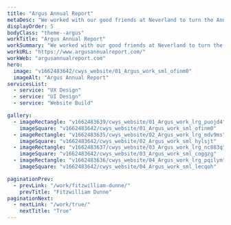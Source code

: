 ```yaml
---
title: "Argus Annual Report"
metaDesc: "We worked with our good friends at Neverland to turn the Annual Argus printed report into an immersive online experience."
displayOrder: 5
bodyClass: "theme--argus"
workTitle: "Argus Annual Report"
workSummary: "We worked with our good friends at Neverland to turn the Annual Argus printed report into an immersive online experience."
workURL: "https://www.argusannualreport.com/"
workWeb: "argusannualreport.com"
hero:
  image: "v1662483642/cwys_website/01_Argus_work_sml_ofinm0"
  imageAlt: "Argus Annual Report"
servicesList:
  - service: "UX Design"
  - service: "UI Design"
  - service: "Website Build"

gallery:
  - imageRectangle: "v1662483639/cwys_website/01_Argus_work_lrg_puojd4"
    imageSquare: "v1662483642/cwys_website/01_Argus_work_sml_ofinm0"
  - imageRectangle: "v1662483635/cwys_website/02_Argus_work_lrg_mdv9ms"
    imageSquare: "v1662483642/cwys_website/02_Argus_work_sml_hylsjt"
  - imageRectangle: "v1662483637/cwys_website/03_Argus_work_lrg_nc883q"
    imageSquare: "v1662483642/cwys_website/03_Argus_work_sml_coggzg"
  - imageRectangle: "v1662483636/cwys_website/04_Argus_work_lrg_pqilym"
    imageSquare: "v1662483642/cwys_website/04_Argus_work_sml_lecqoh"

paginationPrev:
  - prevLink: "/work/fitzwilliam-dunne/"
    prevTitle: "Fitzwilliam Dunne"
paginationNext:
  - nextLink: "/work/true/"
    nextTitle: "True"
---
```

